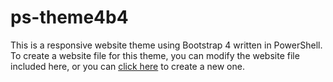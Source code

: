 # ps-theme4b4
This is a responsive website theme using Bootstrap 4 written in PowerShell.  To create a website file for this theme, you can modify the website file included here, or you can [click here](http://emrickj.github.io/gwc) to create a new one.
